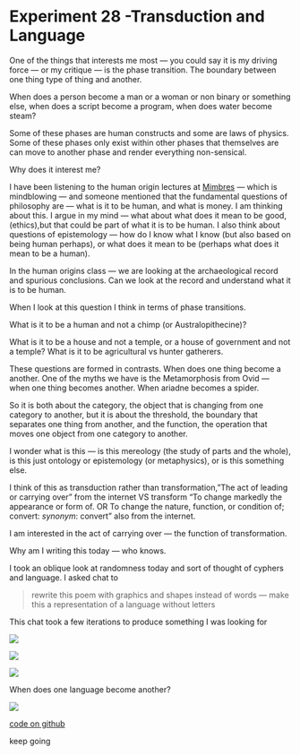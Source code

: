 # Experiment 28 -Transduction and Language

One of the things that interests me most — you could say it is my driving force — or my critique — is the phase transition. The boundary between one thing type of thing and another.

When does a person become a man or a woman or non binary or something else, when does a script become a program, when does water become steam?

Some of these phases are human constructs and some are laws of physics. Some of these phases only exist within other phases that themselves are can move to another phase and render everything non-sensical.

Why does it interest me?

I have been listening to the human origin lectures at [Mimbres](https://mimbres.study.garden/) — which is mindblowing — and someone mentioned that the fundamental questions of philosophy are — what is it to be human, and what is money. I am thinking about this. I argue in my mind — what about what does it mean to be good, (ethics),but that could be part of what it is to be human. I also think about questions of epistemology — how do I know what I know (but also based on being human perhaps), or what does it mean to be (perhaps what does it mean to be a human).

In the human origins class — we are looking at the archaeological record and spurious conclusions. Can we look at the record and understand what it is to be human.

When I look at this question I think in terms of phase transitions.

What is it to be a human and not a chimp (or Australopithecine)?

What is it to be a house and not a temple, or a house of government and not a temple? What is it to be agricultural vs hunter gatherers.

These questions are formed in contrasts. When does one thing become a another. One of the myths we have is the Metamorphosis from Ovid — when one thing becomes another. When ariadne becomes a spider.

So it is both about the category, the object that is changing from one category to another, but it is about the threshold, the boundary that separates one thing from another, and the function, the operation that moves one object from one category to another.

I wonder what is this — is this mereology (the study of parts and the whole), is this just ontology or epistemology (or metaphysics), or is this something else.

I think of this as transduction rather than transformation,”The act of leading or carrying over” from the internet VS transform “To change markedly the appearance or form of. OR To change the nature, function, or condition of; convert: _synonym_: convert” also from the internet.

I am interested in the act of carrying over — the function of transformation.

Why am I writing this today — who knows.

I took an oblique look at randomness today and sort of thought of cyphers and language. I asked chat to

>rewrite this poem with graphics and shapes instead of words — make this a representation of a language without letters

This chat took a few iterations to produce something I was looking for

![](https://miro.medium.com/v2/resize:fit:1228/1*NKAtxXxaQQhK_A6b7zBpNQ.png)

![](https://miro.medium.com/v2/resize:fit:1228/1*WW5dW4lTL0jMEXLeQO2liQ.png)

![](https://miro.medium.com/v2/resize:fit:1316/1*W86-AtCHG6NwFw-pd-WKrg.png)

When does one language become another?

![](https://miro.medium.com/v2/resize:fit:1400/1*3TVYjdsxAkhICZeomzi4nQ.png)

[code on github](https://github.com/msrobot0/llmlexperiments/)

keep going